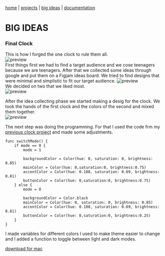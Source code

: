 [home](https://sanduran.github.io) | [projects](https://sanduran.github.io/projects) | [big ideas](https://sanduran.github.io/big_ideas) | [documentation](https://sanduran.github.io/documentation)

# BIG IDEAS
### Final Clock
This is how I forged the one clock to rule them all.  
![preview](https://sanduran.github.io/assets/finalClock/finalClockPreview.gif)  
First things first we had to find a target audience and we cose teenagers because we are teenagers. After that we collected some ideas through google and put them on a Figjam ideas board. We tried to find designs that were minimal and simplistic to fit our target audience.
![preview](https://sanduran.github.io/assets/finalClock/figjamBoard.png)  
We decided on two that we liked most.  
![preview](https://sanduran.github.io/assets/finalClock/figjamBoardFinal.png)  

After the idea collecting phase we started making a desig for the clock. We took the hands of the first clock and the colors of the second and mixed them together.  
![preview](https://sanduran.github.io/assets/finalClock/figmaDesign.png) 

The next step was doing the programming. For that I used the code frm my [previous clock project](https://sanduran.github.io/projects/swiftClock) and made some adjustments.
```
func switchMode() {
    if mode == 0 {
        mode = 1
            
        backgroundColor = Color(hue: 0, saturation: 0, brightness: 0.85)
        mainColor = Color(hue: 0,saturation:0, brightness:0.75)
        accentColor = Color(hue: 0.108, saturation: 0.69, brightness: 0.81)
        buttonColor = Color(hue: 0,saturation:0, brightness:0.75)
    } else {
        mode = 0
            
        backgroundColor = Color.black
        mainColor = Color(hue: 0, saturation: 0, brightness: 0.85)
        accentColor = Color(hue: 0.108, saturation: 0.69, brightness: 0.81)
        buttonColor = Color(hue: 0,saturation:0, brightness:0.25)
    }
}
```  
I made variables for different colors I used to make theme easier to change and I added a function to toggle between light and dark modes.

[download for mac](https://sanduran.github.io/assets/finalClock/finalClock.zip)
